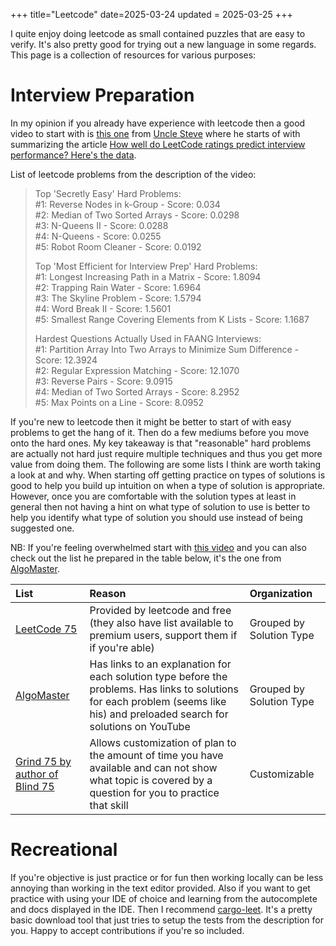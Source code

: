 +++
title="Leetcode"
date=2025-03-24
updated = 2025-03-25
+++

I quite enjoy doing leetcode as small contained puzzles that are easy to verify.
It's also pretty good for trying out a new language in some regards.
This page is a collection of resources for various purposes:

# Interview Preparation

In my opinion if you already have experience with leetcode then a good video to start with is [this one](https://www.youtube.com/watch?v=0XUzt0D3xMw) from [Uncle Steve](https://alifeengineered.substack.com/about) where he starts of with summarizing the article [How well do LeetCode ratings predict interview performance? Here's the data](https://interviewing.io/blog/how-well-do-leetcode-ratings-predict-interview-performance).

List of leetcode problems from the description of the video:

> Top 'Secretly Easy' Hard Problems:\
> #1: Reverse Nodes in k-Group - Score: 0.034\
> #2: Median of Two Sorted Arrays - Score: 0.0298\
> #3: N-Queens II - Score: 0.0288\
> #4: N-Queens - Score: 0.0255\
> #5: Robot Room Cleaner - Score: 0.0192
>
> Top 'Most Efficient for Interview Prep' Hard Problems:\
> #1: Longest Increasing Path in a Matrix - Score: 1.8094\
> #2: Trapping Rain Water - Score: 1.6964\
> #3: The Skyline Problem - Score: 1.5794\
> #4: Word Break II - Score: 1.5601\
> #5: Smallest Range Covering Elements from K Lists - Score: 1.1687
>
> Hardest Questions Actually Used in FAANG Interviews:\
> #1: Partition Array Into Two Arrays to Minimize Sum Difference - Score: 12.3924\
> #2: Regular Expression Matching - Score: 12.1070\
> #3: Reverse Pairs - Score: 9.0915\
> #4: Median of Two Sorted Arrays - Score: 8.2952\
> #5: Max Points on a Line - Score: 8.0952

If you're new to leetcode then it might be better to start of with easy problems to get the hang of it.
Then do a few mediums before you move onto the hard ones.
My key takeaway is that "reasonable" hard problems are actually not hard just require multiple techniques and thus you get more value from doing them.
The following are some lists I think are worth taking a look at and why.
When starting off getting practice on types of solutions is good to help you build up intuition on when a type of solution is appropriate.
However, once you are comfortable with the solution types at least in general then not having a hint on what type of solution to use is better to help you identify what type of solution you should use instead of being suggested one.

NB: If you're feeling overwhelmed start with [this video](https://www.youtube.com/watch?v=G5_Q2_yRFsY) and you can also check out the list he prepared in the table below, it's the one from [AlgoMaster][algomaster].

| List                                      | Reason                                                                                                                                                                         | Organization             |
| :---------------------------------------- | :----------------------------------------------------------------------------------------------------------------------------------------------------------------------------- | :----------------------- |
| [LeetCode 75][leetcode75]                 | Provided by leetcode and free (they also have list available to premium users, support them if if you're able)                                                                 | Grouped by Solution Type |
| [AlgoMaster][algomaster]                  | Has links to an explanation for each solution type before the problems. Has links to solutions for each problem (seems like his) and preloaded search for solutions on YouTube | Grouped by Solution Type |
| [Grind 75 by author of Blind 75][grind75] | Allows customization of plan to the amount of time you have available and can not show what topic is covered by a question for you to practice that skill                      | Customizable             |

[grind75]: https://www.techinterviewhandbook.org/grind75/
[algomaster]: https://algomaster.io/practice/dsa-patterns
[leetcode75]: https://leetcode.com/studyplan/leetcode-75/

# Recreational

If you're objective is just practice or for fun then working locally can be less annoying than working in the text editor provided.
Also if you want to get practice with using your IDE of choice and learning from the autocomplete and docs displayed in the IDE.
Then I recommend [cargo-leet](https://github.com/rust-practice/cargo-leet/).
It's a pretty basic download tool that just tries to setup the tests from the description for you.
Happy to accept contributions if you're so included.
